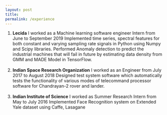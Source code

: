 ```yaml
---
layout: post
title:  
permalink: /experience
---
```


1. **Lecida**
I worked as a Machine learning software engineer Intern from June to September 2019
Implemented time series, spectral features for both constant and varying sampling rate signals in Python using Numpy and Scipy libraries. Performed Anomaly detection to predict the industrial machines that will fail in future by estimating data density from GMM and MADE Model in TensorFlow.<br/><br/>
2. **Indian Space Research Organization**
I worked as an Engineer from July 2017 to August 2018
Designed test system software which automatically tests the functionality of various modes of telecommand processor software for Chandrayan-2 rover and lander.<br/><br/>
3. **Indian Institute of Science**
I worked as Summer Research Intern from May to July 2016
Implemented Face Recognition system on Extended Yale dataset using Caffe, Lasagane
